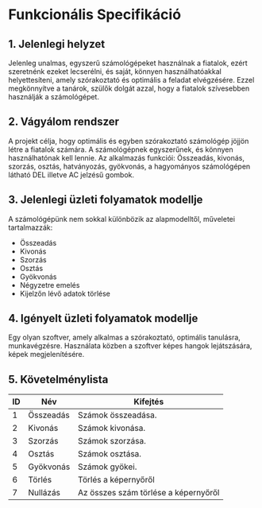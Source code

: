 # Funkcionális Specifikáció
## 1. Jelenlegi helyzet

Jelenleg unalmas, egyszerű számológépeket használnak a fiatalok, ezért szeretnénk ezeket lecserélni, és saját, könnyen használhatóakkal helyettesíteni, amely
szórakoztató és optimális a feladat elvégzésére. Ezzel megkönnyítve a tanárok, szülők dolgát azzal, hogy a fiatalok szívesebben használják a számológépet.

## 2. Vágyálom rendszer

A projekt célja, hogy optimális és egyben szórakoztató számológép jöjjön létre a fiatalok számára. A számológépnek egyszerűnek, és könnyen használhatónak kell
lennie. Az alkalmazás funkciói: Összeadás, kivonás, szorzás, osztás, hatványozás, gyökvonás, a hagyományos számológépen látható DEL illetve AC jelzésű gombok.

## 3. Jelenlegi üzleti folyamatok modellje

A számológépünk nem sokkal különbözik az alapmodelltől, műveletei tartalmazzák:

-   Összeadás
-   Kivonás
-   Szorzás
-   Osztás
-   Gyökvonás
-   Négyzetre emelés
- 	Kijelzőn lévő adatok törlése

## 4. Igényelt üzleti folyamatok modellje

Egy olyan szoftver, amely alkalmas a szórakoztató, optimális tanulásra, munkavégzésre. Használata közben a szoftver képes hangok lejátszására, képek
megjelenítésére.

## 5. Követelménylista

| ID  | Név | Kifejtés |
| ------------- | ------------- | ------------- |
| 1  | Összeadás  | Számok összeadása. |
| 2  | Kivonás  | Számok kivonása. |
| 3  | Szorzás  | Számok szorzása. |
| 4  | Osztás  | Számok osztása. |
| 5  | Gyökvonás | Számok gyökei. |
| 6  | Törlés  | Törlés a képernyőről |
| 7  | Nullázás | Az összes szám törlése a képernyőről |
